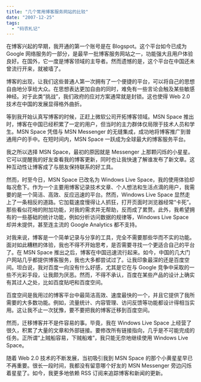 ```yaml
---
title: "几个常用博客服务网站的比较"
date: "2007-12-25"
tags: 
  - "码农札记"
---
```


在博客兴起的早期，我开通的第一个账号是在 Blogspot。这个平台如今已成为 Google 网络服务的一部分，是最早一批博客服务网站之一，功能强大且用户体验良好。在国外，它一度是博客领域的主导者。然而遗憾的是，这个平台在中国还未曾流行开来，就被墙了。

博客的出现，让我们这些普通人第一次拥有了一个便捷的平台，可以将自己的思想自由地分享给大众。在思想表达更加自由的同时，难免有一些言论会触及某些敏感神经。对于此类“挑战”，我们政府的应对方案通常就是封锁。这也使得 Web 2.0 技术在中国的发展显得格外曲折。

等到我开始认真写博客的时候，正赶上微软公司开拓博客领域。MSN Space 推出时，博客在中国已经积累了一定的用户，但当时的主力群体仅局限于技术人员和学生。MSN Space 凭借与 MSN Messenger 的无缝集成，成功地将博客推广到普通用户的手中。在短时间内，MSN Space 一跃成为全球最大的博客服务平台。

我之所以选择 MSN Space，最初的原因就是 Messenger 上那颗闪烁的小星星。它可以提醒我的好友查看我的博客更新，同时也让我快速了解谁发布了新文章。这种互动性让博客成了与朋友保持联系的好工具。

然而，时至今日，MSN Space 已改名为 Windows Live Space，我的使用体验却每况愈下。作为一个主要用博客记录技术文章、个人想法和生活点滴的用户，我需要的是一个简洁、高效、反应迅速的平台。然而，Windows Live Space 显然走上了一条相反的道路。它加载速度慢得让人抓狂，打开页面时浏览器经常“卡死”。那些看似花哨的附加功能，对我的需求并无帮助，反而成了累赘。此外，我希望拥有的一些基础的统计功能，例如分析访问数据的规律等，Windows Live Space 却并未提供，甚至连主流的 Google Analytics 都不支持。

对我来说，博客是一个简单记录与分享的工具，完全不需要那些华而不实的功能。面对如此糟糕的体验，我也不得不开始思考，是否需要寻找一个更适合自己的平台了。在 MSN Space 推出之后，博客在中国迅速流行起来。如今，中国的几大门户网站几乎都提供博客服务，我也大多都尝试过了。让我印象最深的还是百度空间。坦白说，我对百度一向没有什么好感，尤其是它在与 Google 竞争中采取的一些不光彩手段，让我颇为厌恶。然而，不得不承认，百度在某些产品的设计上确实有其过人之处，比如百度贴吧和百度空间。

百度空间是我用过的博客平台中最简洁高效、速度最快的一个，并且它提供了我所需要的大多数功能。例如，流量统计、内容管理、访问反馈等功能都设计得相当实用。这让我不止一次犹豫，要不要把我的博客迁移到百度空间。

然而，迁移博客并不是件容易的事。毕竟，我在 Windows Live Space 上经营了很久，积累了大量的文章和外部链接。要修改所有链接指向，几乎是不可能完成的任务。正所谓“上贼船容易，下贼船难”，我只能无奈地继续使用 Windows Live Space。

随着 Web 2.0 技术的不断发展，当初吸引我到 MSN Space 的那个小黄星星早已不再重要。很长一段时间，我都没有留意哪个好友的 MSN Messenger 旁边闪烁着星星了。如今，我更多地依赖 RSS 订阅来追踪博客和新闻的更新。


